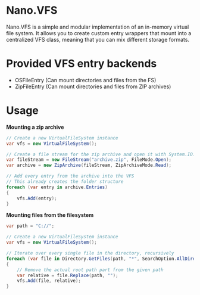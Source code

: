 # Nano.VFS
Nano.VFS is a simple and modular implementation of an in-memory virtual file system. It allows you to create custom entry wrappers that mount into a centralized VFS class, meaning that you can mix different storage formats.

# Provided VFS entry backends

- OSFileEntry (Can mount directories and files from the FS)
- ZipFileEntry (Can mount directories and files from ZIP archives)

# Usage

**Mounting a zip archive**
```cs
// Create a new VirtualFileSystem instance
var vfs = new VirtualFileSystem();

// Create a file stream for the zip archive and open it with System.IO.Compression's ZipArchive
var fileStream = new FileStream("archive.zip", FileMode.Open);
var archive = new ZipArchive(fileStream, ZipArchiveMode.Read);

// Add every entry from the archive into the VFS
// This already creates the folder structure
foreach (var entry in archive.Entries)
{
	vfs.Add(entry);
}  
```

**Mounting files from the filesystem**
```cs
var path = "C://";

// Create a new VirtualFileSystem instance
var vfs = new VirtualFileSystem();

// Iterate over every single file in the directory, recursively
foreach (var file in Directory.GetFiles(path, "*", SearchOption.AllDirectories))
{
	// Remove the actual root path part from the given path
	var relative = file.Replace(path, "");
	vfs.Add(file, relative);
}
```
